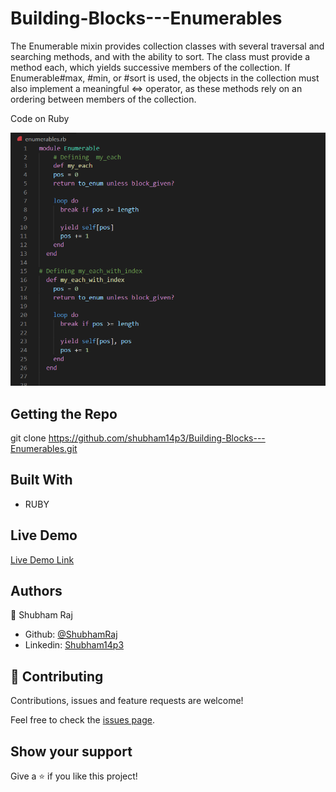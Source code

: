 # Building-Blocks---Enumerables

The Enumerable mixin provides collection classes with several traversal and searching methods, and with the ability to sort. The class must provide a method each, which yields successive members of the collection. If Enumerable#max, #min, or #sort is used, the objects in the collection must also implement a meaningful <=> operator, as these methods rely on an ordering between members of the collection.

Code on Ruby

![screenshot](./images/Code.PNG)

## Getting the Repo

git clone https://github.com/shubham14p3/Building-Blocks---Enumerables.git

## Built With

- RUBY

## Live Demo

[Live Demo Link](https://github.com/shubham14p3/Building-Blocks---Enumerables.git/.)

## Authors

👤 Shubham Raj

- Github: [@ShubhamRaj](https://github.com/shubham14p3)
- Linkedin: [Shubham14p3](https://www.linkedin.com/in/shubham14p3/)

## 🤝 Contributing

Contributions, issues and feature requests are welcome!

Feel free to check the [issues page](https://github.com/shubham14p3/Building-Blocks---Enumerables.git/issues/).

## Show your support

Give a ⭐️ if you like this project!

